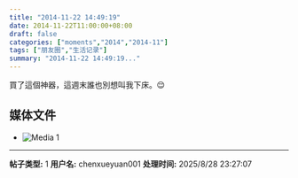 ```yaml
---
title: "2014-11-22 14:49:19"
date: 2014-11-22T11:00:00+08:00
draft: false
categories: ["moments","2014","2014-11"]
tags: ["朋友圈","生活记录"]
summary: "2014-11-22 14:49:19..."
---
```


買了這個神器，這週末誰也別想叫我下床。😌

## 媒体文件

- ![Media 1](/Moments/photos/2014-11-22/201411221449190.jpg)

---

**帖子类型:** 1
**用户名:** chenxueyuan001
**处理时间:** 2025/8/28 23:27:07